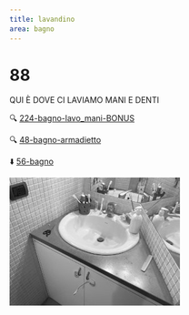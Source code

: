 ```yaml
---
title: lavandino
area: bagno
---
```

# 88
QUI È DOVE CI LAVIAMO MANI E DENTI

🔍 [224-bagno-lavo_mani-BONUS](224-bagno-lavo_mani-BONUS.md)

🔍 [48-bagno-armadietto](48-bagno-armadietto.md)

⬇️ [56-bagno](56-bagno.md)

![foto_139](_assets/preview/foto_139.jpg)